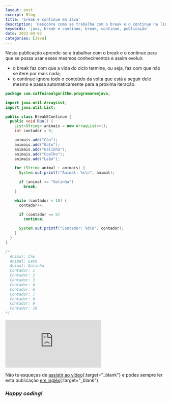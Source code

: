 ```yaml
---
layout: post
excerpt: Blog
title: 'break e continue em Java'
description: 'Descobre como se trabalha com o break e o continue na linguagem de programação Java. Obtém respostas às tuas dúvidas com a teoria e os exemplos apresentados.'
keywords: 'java, break e continue, break, continue, publicação'
date: 2022-03-02
categories: [Java]
---
```


Nesta publicação aprende-se a trabalhar com o break e o continue para que se possa usar esses mesmos conhecimentos e assim evoluir.

- o break faz com que a vida do ciclo termine, ou seja, faz com que não se itere por mais nada;
- o continue ignora todo o conteúdo da volta que está a seguir dele mesmo e passa automaticamente para a próxima iteração.

```java
package com.caffeinealgorithm.programaremjava;

import java.util.ArrayList;
import java.util.List;

public class BreakEContinue {
  public void Run() {
    List<String> animais = new ArrayList<>();
    int contador = 0;

    animais.add("Cão");
    animais.add("Gato");
    animais.add("Galinha");
    animais.add("Coelho");
    animais.add("Leão");

    for (String animal : animais) {
      System.out.printf("Animal: %s\n", animal);

      if (animal == "Galinha")
        break;
    }

    while (contador < 10) {
      contador++;

      if (contador == 5)
        continue;

      System.out.printf("Contador: %d\n", contador);
    }
  }
}

/*
  Animal: Cão
  Animal: Gato
  Animal: Galinha
  Contador: 1
  Contador: 2
  Contador: 3
  Contador: 4
  Contador: 6
  Contador: 7
  Contador: 8
  Contador: 9
  Contador: 10
*/
```

<div class="video-container">
  <iframe src="https://www.youtube.com/embed/Wbe6-a8go0o" frameborder="0" allowfullscreen></iframe>
</div>

Não te esqueças de [assistir ao vídeo](https://youtu.be/Wbe6-a8go0o){:target="\_blank"} e podes sempre ler esta publicação [em inglês](https://nelsonsilvadev.com/blog/20220302/break-and-continue-in-java/){:target="\_blank"}.

### _Happy coding!_
